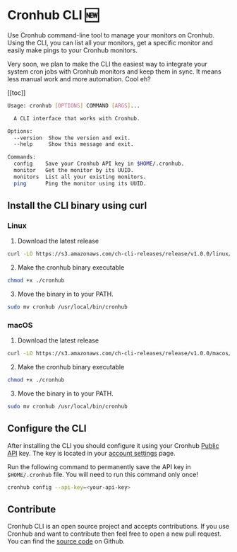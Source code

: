 # Cronhub CLI 🆕 
Use Cronhub command-line tool to manage your monitors on Cronhub. Using the CLI, you can list all your monitors, get a specific monitor and easily make pings to your Cronhub monitors. 

Very soon, we plan to make the CLI the easiest way to integrate your system cron jobs with Cronhub monitors and keep them in sync. It means less manual work and more automation. Cool eh?

[[toc]]

```sh
Usage: cronhub [OPTIONS] COMMAND [ARGS]...

  A CLI interface that works with Cronhub.

Options:
  --version  Show the version and exit.
  --help     Show this message and exit.

Commands:
  config    Save your Cronhub API key in $HOME/.cronhub.
  monitor   Get the monitor by its UUID.
  monitors  List all your existing monitors.
  ping      Ping the monitor using its UUID.
```
## Install the CLI binary using curl

### Linux
1. Download the latest release
```sh
curl -LO https://s3.amazonaws.com/ch-cli-releases/release/v1.0.0/linux/cronhub
```

2. Make the cronhub binary executable
```sh
chmod +x ./cronhub
```

3. Move the binary in to your PATH.
```sh
sudo mv cronhub /usr/local/bin/cronhub
```

### macOS

1. Download the latest release
```sh
curl -LO https://s3.amazonaws.com/ch-cli-releases/release/v1.0.0/macos/cronhub
```

2. Make the cronhub binary executable
```sh
chmod +x ./cronhub
```

3. Move the binary in to your PATH.
```sh
sudo mv cronhub /usr/local/bin/cronhub
```

## Configure the CLI

After installing the CLI you should configure it using your Cronhub [Public API](https://docs.cronhub.io/public-api.html) key. The key is located in your [account settings](https://cronhub.io/settings/api) page.

Run the following command to permanently save the API key in `$HOME/.cronhub` file. You will
need to run this command only once!

```sh
cronhub config --api-key=<your-api-key>
```
## Contribute
Cronhub CLI is an open source project and accepts contributions. If you use Cronhub and want to contribute then feel free to open a new pull request. You can find the [source code](https://github.com/cronhub-app/cli) on Github.

